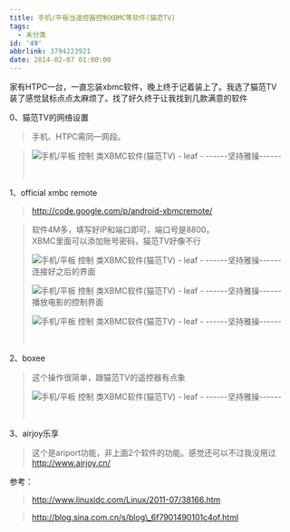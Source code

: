 ```yaml
---
title: 手机/平板当遥控器控制XBMC等软件(猫范TV)
tags:
  - 未分类
id: '49'
abbrlink: 3794223921
date: 2014-02-07 01:00:00
---
```


家有HTPC一台，一直忘装xbmc软件，晚上终于记着装上了。我选了猫范TV  
装了感觉鼠标点点太麻烦了。找了好久终于让我找到几款满意的软件  
  
0、猫范TV的网络设置  

> 手机、HTPC需同一网段。  

> ![手机/平板 控制 类XBMC软件(猫范TV) - leaf - ------坚持雅操------](http://img1.ph.126.net/zG7b_hn_BrruYBXDKZYzCQ==/2270377162248464779.jpg "手机/平板 控制 类XBMC软件(猫范TV) - leaf - ------坚持雅操------")
> 
>  

1、official xmbc remote  

> http://code.google.com/p/android-xbmcremote/  

> 软件4M多，填写好IP和端口即可，端口号是8800。  
> XBMC里面可以添加账号密码，猫范TV好像不行  
> 
> ![手机/平板 控制 类XBMC软件(猫范TV) - leaf - ------坚持雅操------](http://img0.ph.126.net/TGFD9lEejl1JTQb6KOertA==/4891472145377930376.png "手机/平板 控制 类XBMC软件(猫范TV) - leaf - ------坚持雅操------")  
> 连接好之后的界面  
> 
> ![手机/平板 控制 类XBMC软件(猫范TV) - leaf - ------坚持雅操------](http://img2.ph.126.net/noB3HJrV1lB_20bRBFbKLA==/716635290805683152.png "手机/平板 控制 类XBMC软件(猫范TV) - leaf - ------坚持雅操------")  
> 播放电影的控制界面  
> 
> ![手机/平板 控制 类XBMC软件(猫范TV) - leaf - ------坚持雅操------](http://img0.ph.126.net/qRd4EynsCltNkN8jKtrefw==/1071856711414379676.png "手机/平板 控制 类XBMC软件(猫范TV) - leaf - ------坚持雅操------")
> 
>     

2、boxee  

> 这个操作很简单，跟猫范TV的遥控器有点象  
> 
> ![手机/平板 控制 类XBMC软件(猫范TV) - leaf - ------坚持雅操------](http://img0.ph.126.net/sEdBjddzLbkWzF87Dv478w==/832602981210435720.png "手机/平板 控制 类XBMC软件(猫范TV) - leaf - ------坚持雅操------")
> 
>    

3、airjoy乐享  

> 这个是ariport功能，非上面2个软件的功能。感觉还可以不过我没用过  
> http://www.airjoy.cn/  

>   

参考：  

> http://www.linuxidc.com/Linux/2011-07/38166.htm  

> http://blog.sina.com.cn/s/blog\_6f7901490101c4of.html  
>